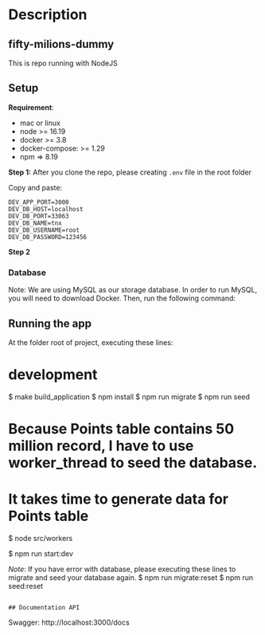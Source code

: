 # Description
## fifty-milions-dummy

This is repo running with NodeJS 

## Setup

**Requirement**:
- mac or linux
- node >= 16.19
- docker >= 3.8
- docker-compose: >= 1.29
- npm => 8.19

**Step 1:**
After you clone the repo, please creating `.env` file in the root folder

Copy and paste:
```
DEV_APP_PORT=3000
DEV_DB_HOST=localhost
DEV_DB_PORT=33063
DEV_DB_NAME=tnx
DEV_DB_USERNAME=root
DEV_DB_PASSWORD=123456
```

**Step 2**
<h3>Database</h3>

Note: We are using MySQL as our storage database. In order to run MySQL, you will need to download Docker. Then, run the following command:

## Running the app

At the folder root of project, executing these lines:

# development

$ make build_application
$ npm install
$ npm run migrate
$ npm run seed

# Because Points table contains 50 million record, I have to use worker_thread to seed the database.
# It takes time to generate data for Points table
$ node src/workers

$ npm run start:dev

*Note*:
If you have error with database, please executing these lines to migrate and seed your database again.
$ npm run migrate:reset
$ npm run seed:reset
```

## Documentation API
```
Swagger: http://localhost:3000/docs
```

